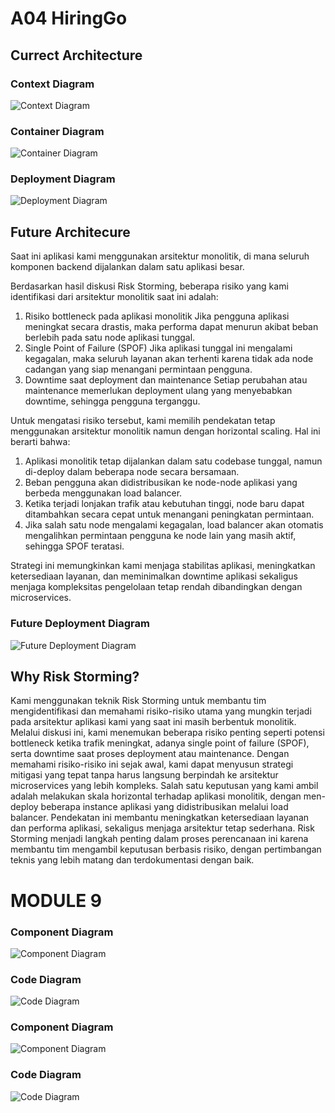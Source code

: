 # A04 HiringGo

## Currect Architecture

### Context Diagram
![Context Diagram](docs/ContextDiagram.png)

### Container Diagram
![Container Diagram](docs/ContainerDiagram.png)

### Deployment Diagram
![Deployment Diagram](docs/DeploymentDiagram.png)

## Future Architecure
Saat ini aplikasi kami menggunakan arsitektur monolitik, di mana seluruh komponen backend dijalankan dalam satu aplikasi besar.

Berdasarkan hasil diskusi Risk Storming, beberapa risiko yang kami identifikasi dari arsitektur monolitik saat ini adalah:

1. Risiko bottleneck pada aplikasi monolitik
   Jika pengguna aplikasi meningkat secara drastis, maka performa dapat menurun akibat beban berlebih pada satu node aplikasi tunggal.
2. Single Point of Failure (SPOF)
   Jika aplikasi tunggal ini mengalami kegagalan, maka seluruh layanan akan terhenti karena tidak ada node cadangan yang siap menangani permintaan pengguna.
3. Downtime saat deployment dan maintenance
   Setiap perubahan atau maintenance memerlukan deployment ulang yang menyebabkan downtime, sehingga pengguna terganggu.

Untuk mengatasi risiko tersebut, kami memilih pendekatan tetap menggunakan arsitektur monolitik namun dengan horizontal scaling. Hal ini berarti bahwa:

1. Aplikasi monolitik tetap dijalankan dalam satu codebase tunggal, namun di-deploy dalam beberapa node secara bersamaan.
2. Beban pengguna akan didistribusikan ke node-node aplikasi yang berbeda menggunakan load balancer.
3. Ketika terjadi lonjakan trafik atau kebutuhan tinggi, node baru dapat ditambahkan secara cepat untuk menangani peningkatan permintaan.
4. Jika salah satu node mengalami kegagalan, load balancer akan otomatis mengalihkan permintaan pengguna ke node lain yang masih aktif, sehingga SPOF teratasi.

Strategi ini memungkinkan kami menjaga stabilitas aplikasi, meningkatkan ketersediaan layanan, dan meminimalkan downtime aplikasi sekaligus menjaga kompleksitas pengelolaan tetap rendah dibandingkan dengan microservices.


### Future Deployment Diagram
![Future Deployment Diagram](docs/NewFutureArchitecture.png)

## Why Risk Storming?
Kami menggunakan teknik Risk Storming untuk membantu tim mengidentifikasi dan memahami risiko-risiko utama yang mungkin terjadi pada arsitektur aplikasi kami yang saat ini masih berbentuk monolitik. Melalui diskusi ini, kami menemukan beberapa risiko penting seperti potensi bottleneck ketika trafik meningkat, adanya single point of failure (SPOF), serta downtime saat proses deployment atau maintenance. Dengan memahami risiko-risiko ini sejak awal, kami dapat menyusun strategi mitigasi yang tepat tanpa harus langsung berpindah ke arsitektur microservices yang lebih kompleks. Salah satu keputusan yang kami ambil adalah melakukan skala horizontal terhadap aplikasi monolitik, dengan men-deploy beberapa instance aplikasi yang didistribusikan melalui load balancer. Pendekatan ini membantu meningkatkan ketersediaan layanan dan performa aplikasi, sekaligus menjaga arsitektur tetap sederhana. Risk Storming menjadi langkah penting dalam proses perencanaan ini karena membantu tim mengambil keputusan berbasis risiko, dengan pertimbangan teknis yang lebih matang dan terdokumentasi dengan baik.

# MODULE 9
### Component Diagram
![Component Diagram](docs/dashboardhonor-component-arisha.png)

### Code Diagram
![Code Diagram](docs/dashboardhonor-code-arisha.png)

### Component Diagram
![Component Diagram](docs/manajemenakun-component-arisha.png)

### Code Diagram
![Code Diagram](docs/manajemenakun_code_arisha.png)
